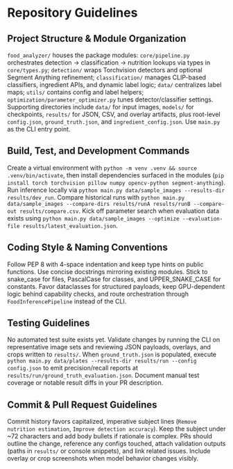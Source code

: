 # Repository Guidelines

## Project Structure & Module Organization
`food_analyzer/` houses the package modules: `core/pipeline.py` orchestrates detection → classification → nutrition lookups via types in `core/types.py`; `detection/` wraps Torchvision detectors and optional Segment Anything refinement; `classification/` manages CLIP-based classifiers, ingredient APIs, and dynamic label logic; `data/` centralizes label maps; `utils/` contains config and label helpers; `optimization/parameter_optimizer.py` tunes detector/classifier settings. Supporting directories include `data/` for input images, `models/` for checkpoints, `results/` for JSON, CSV, and overlay artifacts, plus root-level `config.json`, `ground_truth.json`, and `ingredient_config.json`. Use `main.py` as the CLI entry point.

## Build, Test, and Development Commands
Create a virtual environment with `python -m venv .venv && source .venv/bin/activate`, then install dependencies surfaced in the modules (`pip install torch torchvision pillow numpy opencv-python segment-anything`). Run inference locally via `python main.py data/sample_images --results-dir results/dev_run`. Compare historical runs with `python main.py data/sample_images --compare-dirs results/runA results/runB --compare-out results/compare.csv`. Kick off parameter search when evaluation data exists using `python main.py data/sample_images --optimize --evaluation-file results/latest_evaluation.json`.

## Coding Style & Naming Conventions
Follow PEP 8 with 4-space indentation and keep type hints on public functions. Use concise docstrings mirroring existing modules. Stick to snake_case for files, PascalCase for classes, and UPPER_SNAKE_CASE for constants. Favor dataclasses for structured payloads, keep GPU-dependent logic behind capability checks, and route orchestration through `FoodInferencePipeline` instead of the CLI.

## Testing Guidelines
No automated test suite exists yet. Validate changes by running the CLI on representative image sets and reviewing JSON payloads, overlays, and crops written to `results/`. When `ground_truth.json` is populated, execute `python main.py data/plates --results-dir results/run --config config.json` to emit precision/recall reports at `results/run/ground_truth_evaluation.json`. Document manual test coverage or notable result diffs in your PR description.

## Commit & Pull Request Guidelines
Commit history favors capitalized, imperative subject lines (`Remove nutrition estimation`, `Improve detection accuracy`). Keep the subject under ~72 characters and add body bullets if rationale is complex. PRs should outline the change, reference any configs touched, attach validation outputs (paths in `results/` or console snippets), and link related issues. Include overlay or crop screenshots when model behavior changes visibly.
